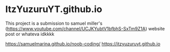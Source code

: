 # ItzYuzuruYT.github.io

This project is a submission to samuel miller's (https://www.youtube.com/channel/UCJKYubtV1bfbhS-SxTm9Z1A) website post or whateva idkkkk

https://samuelmarina.github.io/noob-coding/
https://itzyuzuruyt.github.io
